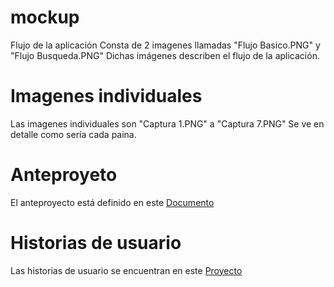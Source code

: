 # mockup
Flujo de la aplicación
Consta de 2 imagenes llamadas "Flujo Basico.PNG" y "Flujo Busqueda.PNG"
Dichas imágenes describen el flujo de la aplicación.

# Imagenes individuales
Las imagenes individuales son "Captura 1.PNG" a "Captura 7.PNG"
Se ve en detalle como sería cada paina.

# Anteproyeto
El anteproyecto está definido en este [Documento](https://docs.google.com/document/d/1KIYd7w4mdZO7mokZGm2oof6ZL8AcescbhJEcWXlhI8w/edit)

# Historias de usuario
Las historias de usuario se encuentran en este [Proyecto](https://github.com/jorgelinafernandez/libroteca/projects/1)
